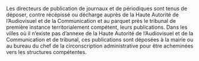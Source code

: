 Les directeurs de publication de journaux et de périodiques sont tenus de déposer, contre récépissé ou décharge auprès de la Haute Autorité de l’Audiovisuel et de la Communication et au parquet près le tribunal de première instance territorialement compétent, leurs publications.
Dans les villes où il n’existe pas d’annexe de la Haute Autorité de l’Audiovisuel et de la Communication et de tribunal, ces publications sont déposées à la mairie ou au bureau du chef de la circonscription administrative pour être acheminées vers les structures compétentes.